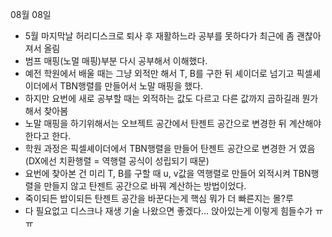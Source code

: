 08월 08일  
- 5월 마지막날 허리디스크로 퇴사 후 재활하느라 공부를 못하다가 최근에 좀 괜찮아 져서 올림  
- 범프 매핑(노멀 매핑)부분 다시 공부해서 이해했다.  
- 예전 학원에서 배울 때는 그냥 외적만 해서 T, B를 구한 뒤 셰이더로 넘기고 픽셀셰이더에서 TBN행렬를 만들어서 노말 매핑을 했다.  
- 하지만 요번에 새로 공부할 때는 외적하는 값도 다르고 다른 값까지 곱하길래 뭔가해서 찾아봄  
- 노말 매핑을 하기위해서는 오브젝트 공간에서 탄젠트 공간으로 변경한 뒤 계산해야 한다고 한다.
- 학원 과정은 픽셀셰이더에서 TBN행렬을 만들어 탄젠트 공간으로 변경한 거 였음(DX에선 치환행렬 = 역행렬 공식이 성립되기 때문)  
- 요번에 찾아본 건 미리 T, B를 구할 때 u, v값을 역행렬로 만들어 외적시켜 TBN행렬을 만들지 않고 탄젠트 공간으로 바꿔 계산하는 방법이었다.
- 죽이되든 밥이되든 탄젠트 공간을 바꾼다는게 핵심 뭐가 더 빠른지는 몰?루
- 다 필요없고 디스크나 재생 기술 나왔으면 좋겠다... 앉아있는게 이렇게 힘들수가 ㅠㅠ  
